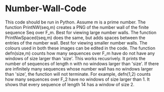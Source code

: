 # Number-Wall-Code
This code should be run in Python. 
Assume m is a prime number.
The function PrintNW(seq,m) creates a PNG of the number wall of the finite sequence Seq over F_m. Best for viewing large number walls.
The function PrintNwSpaced(seq,m) does the same, but adds spaces between the entries of the number wall. Best for viewing smaller number walls.
The colours used in both these images can be edited in the code. 
The function defn(size,m) counts how many sequences over F_m have do not have any windows of size larger than 'size'. 
This works recusrively. It prints the number of sequences of length n with no windows larger than 'size'. 
If there are infinitely many sequences whose number wall has no windows larger than 'size', the function will not terminate.
For example, defn(1,2) counts how many sequences over F_2 have no windows of size larger than 1. It shows that every sequence of length 14 has a window of size 2. 
